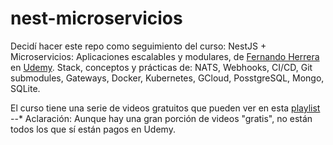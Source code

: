 # nest-microservicios
Decidí hacer este repo como seguimiento del curso: NestJS + Microservicios: Aplicaciones escalables y modulares, de [Fernando Herrera](https://github.com/Klerith) en [Udemy](https://www.udemy.com/course/nestjs-microservicios/). 
Stack, conceptos y prácticas de: NATS, Webhooks, CI/CD, Git submodules, Gateways, Docker, Kubernetes, GCloud, PosstgreSQL, Mongo, SQLite.

El curso tiene una serie de videos gratuitos que pueden ver en esta [playlist](https://youtube.com/playlist?list=PLCKuOXG0bPi0Xv_49gclxudq0A53-BR2Z&si=eXn_HLELWF9-aXOK) --* Aclaración: Aunque hay una gran porción de videos "gratis", no están todos los que sí están pagos en Udemy.
